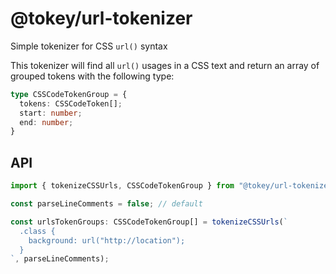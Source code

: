 # @tokey/url-tokenizer

Simple tokenizer for CSS `url()` syntax

This tokenizer will find all `url()` usages in a CSS text and return an array of grouped tokens with the following type: 

```ts
type CSSCodeTokenGroup = {
  tokens: CSSCodeToken[];
  start: number;
  end: number;
}
```

## API

```ts
import { tokenizeCSSUrls, CSSCodeTokenGroup } from "@tokey/url-tokenizer";

const parseLineComments = false; // default

const urlsTokenGroups: CSSCodeTokenGroup[] = tokenizeCSSUrls(`
  .class {
    background: url("http://location");
  }
`, parseLineComments);
```
